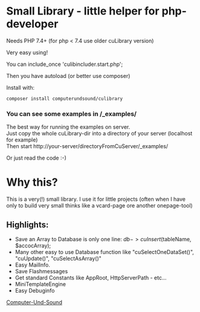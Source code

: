# Small Library - little helper for php-developer #


Needs PHP 7.4+ (for php < 7.4 use older cuLibrary version)

Very easy using!

You can include_once 'culibincluder.start.php';

Then you have autoload (or better use composer)

Install with:

    composer install computerundsound/culibrary

### You can see some examples in /_examples/

The best way for running the examples on server.  
Just copy the whole cuLibrary-dir into a directory of your server (localhost for example)  
Then start http://your-server/directoryFromCuServer/_examples/

Or just read the code :-)

# Why this?
This is a very(!) small library. I use it for little projects (often when I have only to build very small thinks 
like a vcard-page ore another onepage-tool)

## Highlights:

* Save an Array to Database is only one line: $db->cuInsert($tableName, $accocArray);
* Many other easy to use Database function like "cuSelectOneDataSet()", "cuUpdate()", "cuSelectAsArray()"
* Easy MailInfo. 
* Save Flashmessages
* Get standard Constants like AppRoot, HttpServerPath - etc...
* MiniTemplateEngine
* Easy Debuginfo


[Computer-Und-Sound](http://www.Computer-Und-Sound.de)